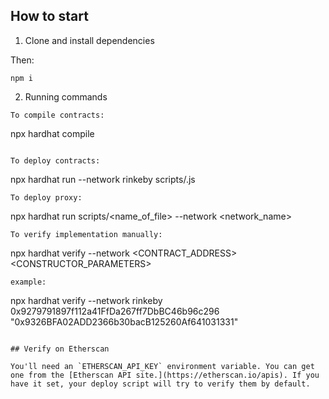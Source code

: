 ## How to start

1. Clone and install dependencies

Then:

```
npm i
```

2. Running commands

```
To compile contracts:

```
npx hardhat compile
```

To deploy contracts:
```
npx hardhat run --network rinkeby scripts/<nameOfFile>.js
```
To deploy proxy: 

```
npx hardhat run scripts/<name_of_file> --network <network_name>
```
To verify implementation manually:

```
npx hardhat verify --network <NETWORK> <CONTRACT_ADDRESS> <CONSTRUCTOR_PARAMETERS>
```
example:

```
npx hardhat verify --network rinkeby 0x9279791897f112a41FfDa267ff7DbBC46b96c296 "0x9326BFA02ADD2366b30bacB125260Af641031331"
```

## Verify on Etherscan

You'll need an `ETHERSCAN_API_KEY` environment variable. You can get one from the [Etherscan API site.](https://etherscan.io/apis). If you have it set, your deploy script will try to verify them by default. 

